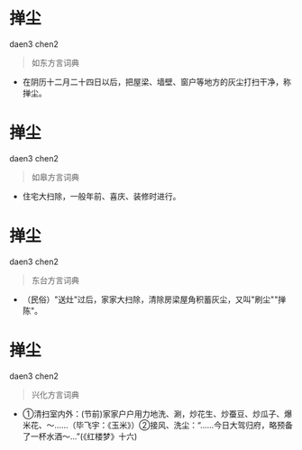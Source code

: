# 掸尘
daen3 chen2
> 如东方言词典
- 在阴历十二月二十四日以后，把屋梁、墙壁、窗户等地方的灰尘打扫干净，称掸尘。

# 掸尘
daen3 chen2
> 如皋方言词典
- 住宅大扫除，一般年前、喜庆、装修时进行。

# 掸尘
daen3 chen2
> 东台方言词典
- （民俗）"送灶"过后，家家大扫除，清除房梁屋角积蓄灰尘，又叫"刷尘""掸陈"。

# 掸尘
daen3 chen2
> 兴化方言词典
- ①清扫室内外：(节前)家家户户用力地洗、涮，炒花生、炒蚕豆、炒瓜子、爆米花、～……（毕飞宇：《玉米》）②接风、洗尘：“……今日大驾归府，略预备了一杯水酒～…”(《红楼梦》十六)
